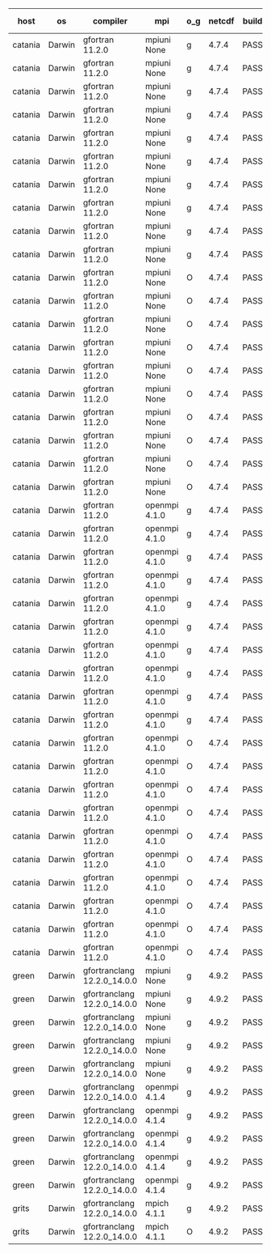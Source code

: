 

| host     | os       | compiler                              | mpi                      | o_g        | netcdf        | build       | u_pass          | u_fail          | s_pass            | s_fail            | e_pass             | e_fail             | nuopc_pass       | nuopc_fail       | artifacts link          |
|----------|----------|---------------------------------------|--------------------------|------------|---------------|-------------|-----------------|-----------------|-------------------|-------------------|--------------------|--------------------|------------------|------------------|-------------------------|
| catania | Darwin | gfortran 11.2.0 | mpiuni None  | g | 4.7.4  | PASS | 12530 | 0 | 9 | 0 | 44 | 0 | None | None | <a href="https://github.com/esmf-org/esmf-test-artifacts/tree/6693066a0cc0e0885e48b99609fa5956ac726300/develop/gfortran/11.2.0/g/mpiuni/None" target="_blank">6693066</a> | 
| catania | Darwin | gfortran 11.2.0 | mpiuni None  | g | 4.7.4  | PASS | 12530 | 0 | 9 | 0 | 44 | 0 | None | None | <a href="https://github.com/esmf-org/esmf-test-artifacts/tree/93c5bab7a2deebb62b2582d38b303c06102936f2/develop/gfortran/11.2.0/g/mpiuni/None" target="_blank">93c5bab</a> | 
| catania | Darwin | gfortran 11.2.0 | mpiuni None  | g | 4.7.4  | PASS | 12530 | 0 | 9 | 0 | 44 | 0 | None | None | <a href="https://github.com/esmf-org/esmf-test-artifacts/tree/a5181e0bed035af571c03b1badd9517cb485f069/develop/gfortran/11.2.0/g/mpiuni/None" target="_blank">a5181e0</a> | 
| catania | Darwin | gfortran 11.2.0 | mpiuni None  | g | 4.7.4  | PASS | 12530 | 0 | 9 | 0 | 44 | 0 | None | None | <a href="https://github.com/esmf-org/esmf-test-artifacts/tree/a466630130d68f246ccd051ab0b1e17ea4381076/develop/gfortran/11.2.0/g/mpiuni/None" target="_blank">a466630</a> | 
| catania | Darwin | gfortran 11.2.0 | mpiuni None  | g | 4.7.4  | PASS | 12530 | 0 | 9 | 0 | 44 | 0 | None | None | <a href="https://github.com/esmf-org/esmf-test-artifacts/tree/a0370206426902f13d9792475868dfa3883498b7/develop/gfortran/11.2.0/g/mpiuni/None" target="_blank">a037020</a> | 
| catania | Darwin | gfortran 11.2.0 | mpiuni None  | g | 4.7.4  | PASS | 12530 | 0 | 9 | 0 | 44 | 0 | None | None | <a href="https://github.com/esmf-org/esmf-test-artifacts/tree/fac2382930d2c8822d12134ba9d6e5df37bd1d2b/develop/gfortran/11.2.0/g/mpiuni/None" target="_blank">fac2382</a> | 
| catania | Darwin | gfortran 11.2.0 | mpiuni None  | g | 4.7.4  | PASS | 12530 | 0 | 9 | 0 | 44 | 0 | None | None | <a href="https://github.com/esmf-org/esmf-test-artifacts/tree/10e6d43973b02009855dc39434d0d9eccd32f6aa/develop/gfortran/11.2.0/g/mpiuni/None" target="_blank">10e6d43</a> | 
| catania | Darwin | gfortran 11.2.0 | mpiuni None  | g | 4.7.4  | PASS | 12530 | 0 | 9 | 0 | 44 | 0 | None | None | <a href="https://github.com/esmf-org/esmf-test-artifacts/tree/cf66180c1729cc90158130a13da4c4329de3ab6a/develop/gfortran/11.2.0/g/mpiuni/None" target="_blank">cf66180</a> | 
| catania | Darwin | gfortran 11.2.0 | mpiuni None  | g | 4.7.4  | PASS | 12530 | 0 | 9 | 0 | 44 | 0 | None | None | <a href="https://github.com/esmf-org/esmf-test-artifacts/tree/69d377ec622e807ae9c86d5b5d4e61995f34b377/develop/gfortran/11.2.0/g/mpiuni/None" target="_blank">69d377e</a> | 
| catania | Darwin | gfortran 11.2.0 | mpiuni None  | g | 4.7.4  | PASS | 12530 | 0 | 9 | 0 | 44 | 0 | None | None | <a href="https://github.com/esmf-org/esmf-test-artifacts/tree/dad69ddcafd836ab995e62313bc04e60d3a10d2f/develop/gfortran/11.2.0/g/mpiuni/None" target="_blank">dad69dd</a> | 
| catania | Darwin | gfortran 11.2.0 | mpiuni None  | O | 4.7.4  | PASS | 12530 | 0 | 9 | 0 | 44 | 0 | None | None | <a href="https://github.com/esmf-org/esmf-test-artifacts/tree/1a84d27612e9521415764194906cbd1c79509e93/develop/gfortran/11.2.0/O/mpiuni/None" target="_blank">1a84d27</a> | 
| catania | Darwin | gfortran 11.2.0 | mpiuni None  | O | 4.7.4  | PASS | 12530 | 0 | 9 | 0 | 44 | 0 | None | None | <a href="https://github.com/esmf-org/esmf-test-artifacts/tree/25d78cc73a6dfffcb7c4e107ecb787b830433db8/develop/gfortran/11.2.0/O/mpiuni/None" target="_blank">25d78cc</a> | 
| catania | Darwin | gfortran 11.2.0 | mpiuni None  | O | 4.7.4  | PASS | 12530 | 0 | 9 | 0 | 44 | 0 | None | None | <a href="https://github.com/esmf-org/esmf-test-artifacts/tree/42ca6f253ca7ee10b5b76b39c95bef288590c833/develop/gfortran/11.2.0/O/mpiuni/None" target="_blank">42ca6f2</a> | 
| catania | Darwin | gfortran 11.2.0 | mpiuni None  | O | 4.7.4  | PASS | 12530 | 0 | 9 | 0 | 44 | 0 | None | None | <a href="https://github.com/esmf-org/esmf-test-artifacts/tree/30285fa03fbac3a40e480f1105493052cef7501e/develop/gfortran/11.2.0/O/mpiuni/None" target="_blank">30285fa</a> | 
| catania | Darwin | gfortran 11.2.0 | mpiuni None  | O | 4.7.4  | PASS | 12530 | 0 | 9 | 0 | 44 | 0 | None | None | <a href="https://github.com/esmf-org/esmf-test-artifacts/tree/a1c2e66cf1bbb6d785e560e2928594b4805edda2/develop/gfortran/11.2.0/O/mpiuni/None" target="_blank">a1c2e66</a> | 
| catania | Darwin | gfortran 11.2.0 | mpiuni None  | O | 4.7.4  | PASS | 12530 | 0 | 9 | 0 | 44 | 0 | None | None | <a href="https://github.com/esmf-org/esmf-test-artifacts/tree/4f88496c9a16ede26dc2e0437176648af373b1bc/develop/gfortran/11.2.0/O/mpiuni/None" target="_blank">4f88496</a> | 
| catania | Darwin | gfortran 11.2.0 | mpiuni None  | O | 4.7.4  | PASS | 12530 | 0 | 9 | 0 | 44 | 0 | None | None | <a href="https://github.com/esmf-org/esmf-test-artifacts/tree/2f5aad7932b0ec05c087f8fd56063293f8778cbf/develop/gfortran/11.2.0/O/mpiuni/None" target="_blank">2f5aad7</a> | 
| catania | Darwin | gfortran 11.2.0 | mpiuni None  | O | 4.7.4  | PASS | 12530 | 0 | 9 | 0 | 44 | 0 | None | None | <a href="https://github.com/esmf-org/esmf-test-artifacts/tree/6fdcb014301a1da9ab073d3f253804fd752de211/develop/gfortran/11.2.0/O/mpiuni/None" target="_blank">6fdcb01</a> | 
| catania | Darwin | gfortran 11.2.0 | mpiuni None  | O | 4.7.4  | PASS | 12530 | 0 | 9 | 0 | 44 | 0 | None | None | <a href="https://github.com/esmf-org/esmf-test-artifacts/tree/eb7f030577b288d087047d962d015d19b87ba36b/develop/gfortran/11.2.0/O/mpiuni/None" target="_blank">eb7f030</a> | 
| catania | Darwin | gfortran 11.2.0 | mpiuni None  | O | 4.7.4  | PASS | 12530 | 0 | 9 | 0 | 44 | 0 | None | None | <a href="https://github.com/esmf-org/esmf-test-artifacts/tree/8eb855528cae4cb4e6d49676630e64fea88debc4/develop/gfortran/11.2.0/O/mpiuni/None" target="_blank">8eb8555</a> | 
| catania | Darwin | gfortran 11.2.0 | openmpi 4.1.0  | g | 4.7.4  | PASS | 14197 | 3 | 51 | 0 | 81 | 0 | 56 | 0 | <a href="https://github.com/esmf-org/esmf-test-artifacts/tree/2f3bb4581badfc60bbebcdfc227f5992fd501fe9/develop/gfortran/11.2.0/g/openmpi/4.1.0" target="_blank">2f3bb45</a> | 
| catania | Darwin | gfortran 11.2.0 | openmpi 4.1.0  | g | 4.7.4  | PASS | 14197 | 3 | 51 | 0 | 81 | 0 | 56 | 0 | <a href="https://github.com/esmf-org/esmf-test-artifacts/tree/ff5e9366269203b610a1eefb04705cf949a5183b/develop/gfortran/11.2.0/g/openmpi/4.1.0" target="_blank">ff5e936</a> | 
| catania | Darwin | gfortran 11.2.0 | openmpi 4.1.0  | g | 4.7.4  | PASS | 14197 | 3 | 51 | 0 | 81 | 0 | 55 | 1 | <a href="https://github.com/esmf-org/esmf-test-artifacts/tree/d619068c3ad2930d703280da27e92d8a18bae62f/develop/gfortran/11.2.0/g/openmpi/4.1.0" target="_blank">d619068</a> | 
| catania | Darwin | gfortran 11.2.0 | openmpi 4.1.0  | g | 4.7.4  | PASS | 14197 | 3 | 51 | 0 | 81 | 0 | 55 | 1 | <a href="https://github.com/esmf-org/esmf-test-artifacts/tree/373f414cc59028afcfa337bff5087fc49859c101/develop/gfortran/11.2.0/g/openmpi/4.1.0" target="_blank">373f414</a> | 
| catania | Darwin | gfortran 11.2.0 | openmpi 4.1.0  | g | 4.7.4  | PASS | 14197 | 3 | 51 | 0 | 81 | 0 | 56 | 0 | <a href="https://github.com/esmf-org/esmf-test-artifacts/tree/d9f7914ae8e28d44225f1119de76a785dfeee510/develop/gfortran/11.2.0/g/openmpi/4.1.0" target="_blank">d9f7914</a> | 
| catania | Darwin | gfortran 11.2.0 | openmpi 4.1.0  | g | 4.7.4  | PASS | 14197 | 3 | 51 | 0 | 81 | 0 | 56 | 0 | <a href="https://github.com/esmf-org/esmf-test-artifacts/tree/db0aa79eefe7becda60cbad108cc43c0ab1eca20/develop/gfortran/11.2.0/g/openmpi/4.1.0" target="_blank">db0aa79</a> | 
| catania | Darwin | gfortran 11.2.0 | openmpi 4.1.0  | g | 4.7.4  | PASS | 14197 | 3 | 51 | 0 | 81 | 0 | 56 | 0 | <a href="https://github.com/esmf-org/esmf-test-artifacts/tree/1525c0cba2aa720e4d406e80b99145f1b3acc390/develop/gfortran/11.2.0/g/openmpi/4.1.0" target="_blank">1525c0c</a> | 
| catania | Darwin | gfortran 11.2.0 | openmpi 4.1.0  | g | 4.7.4  | PASS | 14197 | 3 | 51 | 0 | 81 | 0 | 56 | 0 | <a href="https://github.com/esmf-org/esmf-test-artifacts/tree/f1091e15b1c85fda993d61f4416aecf2801dfefa/develop/gfortran/11.2.0/g/openmpi/4.1.0" target="_blank">f1091e1</a> | 
| catania | Darwin | gfortran 11.2.0 | openmpi 4.1.0  | g | 4.7.4  | PASS | 14197 | 3 | 51 | 0 | 81 | 0 | 56 | 0 | <a href="https://github.com/esmf-org/esmf-test-artifacts/tree/f5f682e92837097d5551af062d3efc29b8c3012e/develop/gfortran/11.2.0/g/openmpi/4.1.0" target="_blank">f5f682e</a> | 
| catania | Darwin | gfortran 11.2.0 | openmpi 4.1.0  | g | 4.7.4  | PASS | 14197 | 3 | 51 | 0 | 81 | 0 | 56 | 0 | <a href="https://github.com/esmf-org/esmf-test-artifacts/tree/362102e1c093be735236df4cc58d0744a5dceaa2/develop/gfortran/11.2.0/g/openmpi/4.1.0" target="_blank">362102e</a> | 
| catania | Darwin | gfortran 11.2.0 | openmpi 4.1.0  | O | 4.7.4  | PASS | 14197 | 3 | 51 | 0 | 81 | 0 | 56 | 0 | <a href="https://github.com/esmf-org/esmf-test-artifacts/tree/23ec80eef913b3a6632d5613c587dfdc879ca0bd/develop/gfortran/11.2.0/O/openmpi/4.1.0" target="_blank">23ec80e</a> | 
| catania | Darwin | gfortran 11.2.0 | openmpi 4.1.0  | O | 4.7.4  | PASS | 14197 | 3 | 51 | 0 | 81 | 0 | 56 | 0 | <a href="https://github.com/esmf-org/esmf-test-artifacts/tree/618a0be4c19929e136295c98abc089263d66bcaf/develop/gfortran/11.2.0/O/openmpi/4.1.0" target="_blank">618a0be</a> | 
| catania | Darwin | gfortran 11.2.0 | openmpi 4.1.0  | O | 4.7.4  | PASS | 14197 | 3 | 51 | 0 | 81 | 0 | 55 | 1 | <a href="https://github.com/esmf-org/esmf-test-artifacts/tree/68834403be921b9f284a3a7da34cf84cd34fb7c1/develop/gfortran/11.2.0/O/openmpi/4.1.0" target="_blank">6883440</a> | 
| catania | Darwin | gfortran 11.2.0 | openmpi 4.1.0  | O | 4.7.4  | PASS | 14197 | 3 | 51 | 0 | 81 | 0 | 55 | 1 | <a href="https://github.com/esmf-org/esmf-test-artifacts/tree/abc1ce2fbc235a91f80e340e713eb067a6095cff/develop/gfortran/11.2.0/O/openmpi/4.1.0" target="_blank">abc1ce2</a> | 
| catania | Darwin | gfortran 11.2.0 | openmpi 4.1.0  | O | 4.7.4  | PASS | 14197 | 3 | 51 | 0 | 81 | 0 | 56 | 0 | <a href="https://github.com/esmf-org/esmf-test-artifacts/tree/71adbddb89bc953320344877a86b1560e5a2d1aa/develop/gfortran/11.2.0/O/openmpi/4.1.0" target="_blank">71adbdd</a> | 
| catania | Darwin | gfortran 11.2.0 | openmpi 4.1.0  | O | 4.7.4  | PASS | 14197 | 3 | 51 | 0 | 81 | 0 | 56 | 0 | <a href="https://github.com/esmf-org/esmf-test-artifacts/tree/6441cf067cf4cddbef905c7aa91eda3ba4241492/develop/gfortran/11.2.0/O/openmpi/4.1.0" target="_blank">6441cf0</a> | 
| catania | Darwin | gfortran 11.2.0 | openmpi 4.1.0  | O | 4.7.4  | PASS | 14197 | 3 | 51 | 0 | 81 | 0 | 56 | 0 | <a href="https://github.com/esmf-org/esmf-test-artifacts/tree/7f89297752773ebef48ba7f3c821966c23a3b16d/develop/gfortran/11.2.0/O/openmpi/4.1.0" target="_blank">7f89297</a> | 
| catania | Darwin | gfortran 11.2.0 | openmpi 4.1.0  | O | 4.7.4  | PASS | 14197 | 3 | 51 | 0 | 81 | 0 | 56 | 0 | <a href="https://github.com/esmf-org/esmf-test-artifacts/tree/4782dc99074c65c9ac218f25d00b5dc32469cae3/develop/gfortran/11.2.0/O/openmpi/4.1.0" target="_blank">4782dc9</a> | 
| catania | Darwin | gfortran 11.2.0 | openmpi 4.1.0  | O | 4.7.4  | PASS | 14197 | 3 | 51 | 0 | 81 | 0 | 56 | 0 | <a href="https://github.com/esmf-org/esmf-test-artifacts/tree/a0423a5d1b50dd164034f26158116165434ddb27/develop/gfortran/11.2.0/O/openmpi/4.1.0" target="_blank">a0423a5</a> | 
| catania | Darwin | gfortran 11.2.0 | openmpi 4.1.0  | O | 4.7.4  | PASS | 14197 | 3 | 51 | 0 | 81 | 0 | 56 | 0 | <a href="https://github.com/esmf-org/esmf-test-artifacts/tree/ad11e3b77b791834de9d08c62b8a5d2fa270c022/develop/gfortran/11.2.0/O/openmpi/4.1.0" target="_blank">ad11e3b</a> | 
| green | Darwin | gfortranclang 12.2.0_14.0.0 | mpiuni None  | g | 4.9.2  | PASS | 12530 | 0 | 9 | 0 | 44 | 0 | None | None | <a href="https://github.com/esmf-org/esmf-test-artifacts/tree/663650beeea68bb9dde51d8c440c12cef32dcf31/develop/gfortranclang/12.2.0_14.0.0/g/mpiuni/None" target="_blank">663650b</a> | 
| green | Darwin | gfortranclang 12.2.0_14.0.0 | mpiuni None  | g | 4.9.2  | PASS | 12530 | 0 | 9 | 0 | 44 | 0 | None | None | <a href="https://github.com/esmf-org/esmf-test-artifacts/tree/93a1bec2881df7d5d9251f745777dcda538fac21/develop/gfortranclang/12.2.0_14.0.0/g/mpiuni/None" target="_blank">93a1bec</a> | 
| green | Darwin | gfortranclang 12.2.0_14.0.0 | mpiuni None  | g | 4.9.2  | PASS | 12530 | 0 | 9 | 0 | 44 | 0 | None | None | <a href="https://github.com/esmf-org/esmf-test-artifacts/tree/453e071365e666c38183fe0024bf4c56f0a3c192/develop/gfortranclang/12.2.0_14.0.0/g/mpiuni/None" target="_blank">453e071</a> | 
| green | Darwin | gfortranclang 12.2.0_14.0.0 | mpiuni None  | g | 4.9.2  | PASS | 12530 | 0 | 9 | 0 | 44 | 0 | None | None | <a href="https://github.com/esmf-org/esmf-test-artifacts/tree/a889f681588ba7867019393796c2872f6e462a4f/develop/gfortranclang/12.2.0_14.0.0/g/mpiuni/None" target="_blank">a889f68</a> | 
| green | Darwin | gfortranclang 12.2.0_14.0.0 | mpiuni None  | g | 4.9.2  | PASS | 12530 | 0 | 9 | 0 | 44 | 0 | None | None | <a href="https://github.com/esmf-org/esmf-test-artifacts/tree/2c3e0d7431c340c0a1ef2dab32218c924f479a9e/develop/gfortranclang/12.2.0_14.0.0/g/mpiuni/None" target="_blank">2c3e0d7</a> | 
| green | Darwin | gfortranclang 12.2.0_14.0.0 | openmpi 4.1.4  | g | 4.9.2  | PASS | 14200 | 0 | 51 | 0 | 81 | 0 | 55 | 2 | <a href="https://github.com/esmf-org/esmf-test-artifacts/tree/ecfb13bedaed27a4688644085c7ce28b42fe4b0f/develop/gfortranclang/12.2.0_14.0.0/g/openmpi/4.1.4" target="_blank">ecfb13b</a> | 
| green | Darwin | gfortranclang 12.2.0_14.0.0 | openmpi 4.1.4  | g | 4.9.2  | PASS | 14200 | 0 | 51 | 0 | 81 | 0 | 57 | 0 | <a href="https://github.com/esmf-org/esmf-test-artifacts/tree/0ab00f921d4bad9bae02cc8ffdca73d4e430d7a9/develop/gfortranclang/12.2.0_14.0.0/g/openmpi/4.1.4" target="_blank">0ab00f9</a> | 
| green | Darwin | gfortranclang 12.2.0_14.0.0 | openmpi 4.1.4  | g | 4.9.2  | PASS | 14200 | 0 | 51 | 0 | 81 | 0 | 56 | 1 | <a href="https://github.com/esmf-org/esmf-test-artifacts/tree/ffb47f3d724ec9e7c797d02e53edd5e353785265/develop/gfortranclang/12.2.0_14.0.0/g/openmpi/4.1.4" target="_blank">ffb47f3</a> | 
| green | Darwin | gfortranclang 12.2.0_14.0.0 | openmpi 4.1.4  | g | 4.9.2  | PASS | 14200 | 0 | 51 | 0 | 81 | 0 | 57 | 0 | <a href="https://github.com/esmf-org/esmf-test-artifacts/tree/b146eee652eecdc4d17df6a532da2dde37f218f6/develop/gfortranclang/12.2.0_14.0.0/g/openmpi/4.1.4" target="_blank">b146eee</a> | 
| green | Darwin | gfortranclang 12.2.0_14.0.0 | openmpi 4.1.4  | g | 4.9.2  | PASS | 14200 | 0 | 51 | 0 | 81 | 0 | 57 | 0 | <a href="https://github.com/esmf-org/esmf-test-artifacts/tree/a1b33fdf39cac391b5b090015a0f581bec4539cb/develop/gfortranclang/12.2.0_14.0.0/g/openmpi/4.1.4" target="_blank">a1b33fd</a> | 
| grits | Darwin | gfortranclang 12.2.0_14.0.0 | mpich 4.1.1  | g | 4.9.2  | PASS | None | None | None | None | None | None | None | None | <a href="https://github.com/esmf-org/esmf-test-artifacts/tree/e3b9f835831ef03cb00c7aba2a0b38f11f827645/develop/gfortranclang/12.2.0_14.0.0/g/mpich/4.1.1" target="_blank">e3b9f83</a> | 
| grits | Darwin | gfortranclang 12.2.0_14.0.0 | mpich 4.1.1  | O | 4.9.2  | PASS | 14200 | 0 | 51 | 0 | 81 | 0 | 44 | 12 | <a href="https://github.com/esmf-org/esmf-test-artifacts/tree/5cd658c60a6f3449a6628b9b374876f778eab078/develop/gfortranclang/12.2.0_14.0.0/O/mpich/4.1.1" target="_blank">5cd658c</a> | 
